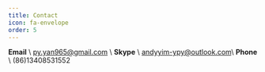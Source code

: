 ```yaml
---
title: Contact
icon: fa-envelope
order: 5
---
```


**Email** \\
<a href="mailto:py.yan965@gmail.com">py.yan965@gmail.com</a> \\
**Skype** \\
andyyim-ypy@outlook.com\\
**Phone** \\
(86)13408531552
